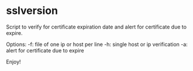 # sslversion

Script to verify for certificate expiration date and 
alert for certificate due to expire. 

Options: 
-f: file of one ip or host per line 
-h: single host or ip verification 
-a: alert for certificate due to expire

Enjoy! 
